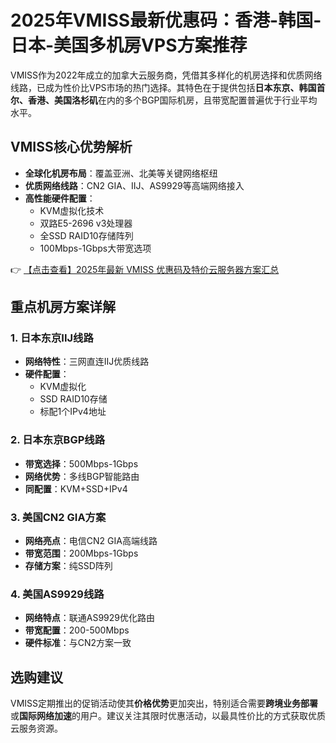 # 2025年VMISS最新优惠码：香港-韩国-日本-美国多机房VPS方案推荐

VMISS作为2022年成立的加拿大云服务商，凭借其多样化的机房选择和优质网络线路，已成为性价比VPS市场的热门选择。其特色在于提供包括**日本东京、韩国首尔、香港、美国洛杉矶**在内的多个BGP国际机房，且带宽配置普遍优于行业平均水平。

## VMISS核心优势解析

- **全球化机房布局**：覆盖亚洲、北美等关键网络枢纽
- **优质网络线路**：CN2 GIA、IIJ、AS9929等高端网络接入
- **高性能硬件配置**：
  - KVM虚拟化技术
  - 双路E5-2696 v3处理器
  - 全SSD RAID10存储阵列
  - 100Mbps-1Gbps大带宽选项

👉 [【点击查看】2025年最新 VMISS 优惠码及特价云服务器方案汇总](https://bit.ly/Vmiss)

## 重点机房方案详解

### 1. 日本东京IIJ线路
- **网络特性**：三网直连IIJ优质线路
- **硬件配置**：
  - KVM虚拟化
  - SSD RAID10存储
  - 标配1个IPv4地址

### 2. 日本东京BGP线路
- **带宽选择**：500Mbps-1Gbps
- **网络优势**：多线BGP智能路由
- **同配置**：KVM+SSD+IPv4

### 3. 美国CN2 GIA方案
- **网络亮点**：电信CN2 GIA高端线路
- **带宽范围**：200Mbps-1Gbps
- **存储方案**：纯SSD阵列

### 4. 美国AS9929线路
- **网络特点**：联通AS9929优化路由
- **带宽配置**：200-500Mbps
- **硬件标准**：与CN2方案一致

## 选购建议

VMISS定期推出的促销活动使其**价格优势**更加突出，特别适合需要**跨境业务部署**或**国际网络加速**的用户。建议关注其限时优惠活动，以最具性价比的方式获取优质云服务资源。